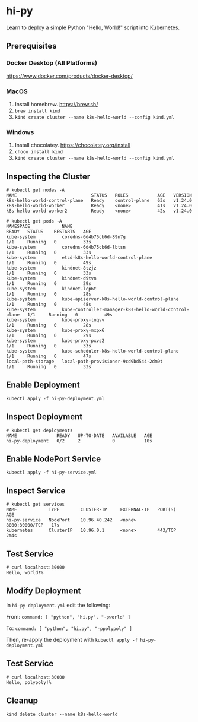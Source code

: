 # hi-py

Learn to deploy a simple Python "Hello, World!" script into Kubernetes.

## Prerequisites

### Docker Desktop (All Platforms)

https://www.docker.com/products/docker-desktop/

### MacOS

1. Install homebrew. https://brew.sh/
1. `brew install kind`
1. `kind create cluster --name k8s-hello-world --config kind.yml`

### Windows

1. Install chocolatey. https://chocolatey.org/install
1. `choco install kind`
1. `kind create cluster --name k8s-hello-world --config kind.yml`

## Inspecting the Cluster

```
# kubectl get nodes -A
NAME                            STATUS   ROLES           AGE   VERSION
k8s-hello-world-control-plane   Ready    control-plane   63s   v1.24.0
k8s-hello-world-worker          Ready    <none>          41s   v1.24.0
k8s-hello-world-worker2         Ready    <none>          42s   v1.24.0
```

```
# kubectl get pods -A
NAMESPACE            NAME                                                    READY   STATUS    RESTARTS   AGE
kube-system          coredns-6d4b75cb6d-89n7g                                1/1     Running   0          33s
kube-system          coredns-6d4b75cb6d-lbtsn                                1/1     Running   0          33s
kube-system          etcd-k8s-hello-world-control-plane                      1/1     Running   0          49s
kube-system          kindnet-8tzjz                                           1/1     Running   0          33s
kube-system          kindnet-d9tvn                                           1/1     Running   0          29s
kube-system          kindnet-lcp6t                                           1/1     Running   0          28s
kube-system          kube-apiserver-k8s-hello-world-control-plane            1/1     Running   0          48s
kube-system          kube-controller-manager-k8s-hello-world-control-plane   1/1     Running   0          49s
kube-system          kube-proxy-lnqvv                                        1/1     Running   0          28s
kube-system          kube-proxy-mxpx6                                        1/1     Running   0          29s
kube-system          kube-proxy-pxvs2                                        1/1     Running   0          33s
kube-system          kube-scheduler-k8s-hello-world-control-plane            1/1     Running   0          47s
local-path-storage   local-path-provisioner-9cd9bd544-2dm9t                  1/1     Running   0          33s
```

## Enable Deployment

`kubectl apply -f hi-py-deployment.yml`

## Inspect Deployment

```
# kubectl get deployments
NAME               READY   UP-TO-DATE   AVAILABLE   AGE
hi-py-deployment   0/2     2            0           10s
```

## Enable NodePort Service

```
kubectl apply -f hi-py-service.yml
```

## Inspect Service

```
# kubectl get services
NAME            TYPE        CLUSTER-IP     EXTERNAL-IP   PORT(S)          AGE
hi-py-service   NodePort    10.96.40.242   <none>        8080:30000/TCP   17s
kubernetes      ClusterIP   10.96.0.1      <none>        443/TCP          2m4s
```

## Test Service

```
# curl localhost:30000
Hello, world!%
```

## Modify Deployment

In `hi-py-deployment.yml` edit the following:

From: `command: [ "python", "hi.py", "-pworld" ]`

To: `command: [ "python", "hi.py", "-ppolypoly" ]`

Then, re-apply the deployment with `kubectl apply -f hi-py-deployment.yml`

## Test Service

```
# curl localhost:30000
Hello, polypoly!%
```

## Cleanup

`kind delete cluster --name k8s-hello-world`
